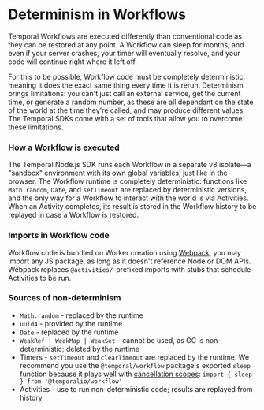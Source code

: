 # Determinism in Workflows

Temporal Workflows are executed differently than conventional code as they can be restored at any point.
A Workflow can sleep for months, and even if your server crashes, your timer will eventually resolve, and your code will continue right where it left off.

For this to be possible, Workflow code must be completely deterministic, meaning it does the exact same thing every time it is rerun.
Determinism brings limitations: you can't just call an external service, get the current time, or generate a random number, as these are all dependant on the state of the world at the time they're called, and may produce different values.
The Temporal SDKs come with a set of tools that allow you to overcome these limitations.

### How a Workflow is executed

The Temporal Node.js SDK runs each Workflow in a separate v8 isolate—a "sandbox" environment with its own global variables, just like in the browser.
The Workflow runtime is completely deterministic: functions like `Math.random`, `Date`, and `setTimeout` are replaced by deterministic versions, and the only way for a Workflow to interact with the world is via Activities.
When an Activity completes, its result is stored in the Workflow history to be replayed in case a Workflow is restored.

### Imports in Workflow code

Workflow code is bundled on Worker creation using [Webpack](https://webpack.js.org), you may import any JS package, as long as it doesn't reference Node or DOM APIs.
Webpack replaces `@activities/`-prefixed imports with stubs that schedule Activities to be run.

### Sources of non-determinism

- `Math.random` - replaced by the runtime
- `uuid4` - provided by the runtime
- `Date` - replaced by the runtime
- `WeakRef | WeakMap | WeakSet` - cannot be used, as GC is non-deterministic; deleted by the runtime
- Timers - `setTimeout` and `clearTimeout` are replaced by the runtime. We recommend you use the `@temporal/workflow` package's exported `sleep` function because it plays well with [cancellation scopes](/docs/node/cancellation-scopes): `import { sleep } from '@temporalio/workflow'`
- Activities - use to run non-deterministic code; results are replayed from history
